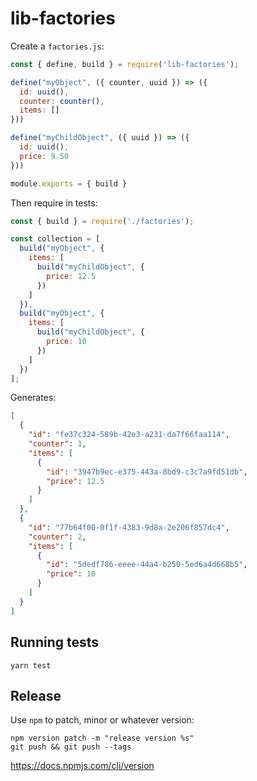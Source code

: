 # lib-factories

Create a `factories.js`:

```js
const { define, build } = require('lib-factories');

define("myObject", ({ counter, uuid }) => ({
  id: uuid(),
  counter: counter(),
  items: []
}))

define("myChildObject", ({ uuid }) => ({
  id: uuid(),
  price: 9.50
}))

module.exports = { build }
```

Then require in tests:

```js
const { build } = require('./factories');

const collection = [
  build("myObject", {
    items: [
      build("myChildObject", {
        price: 12.5
      })
    ]
  }),
  build("myObject", {
    items: [
      build("myChildObject", {
        price: 10
      })
    ]
  })
];
```

Generates:

```json
[
  {
    "id": "fe37c324-589b-42e3-a231-da7f66faa114",
    "counter": 1,
    "items": [
      {
        "id": "3947b9ec-e375-443a-8bd9-c3c7a9fd51db",
        "price": 12.5
      }
    ]
  },
  {
    "id": "77b64f00-0f1f-4383-9d8a-2e206f857dc4",
    "counter": 2,
    "items": [
      {
        "id": "5dedf786-eeee-44a4-b250-5ed6a4d668b5",
        "price": 10
      }
    ]
  }
]
```

## Running tests

```
yarn test
```

## Release

Use `npm` to patch, minor or whatever version:

```
npm version patch -m "release version %s"
git push && git push --tags
```

https://docs.npmjs.com/cli/version
